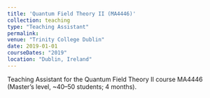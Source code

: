 ```yaml
---
title: 'Quantum Field Theory II (MA4446)'
collection: teaching
type: "Teaching Assistant"
permalink: 
venue: "Trinity College Dublin"
date: 2019-01-01
courseDates: "2019"
location: "Dublin, Ireland"
---
```

Teaching Assistant for the Quantum Field Theory II course MA4446 (Master’s level, ~40–50 students; 4 months).
